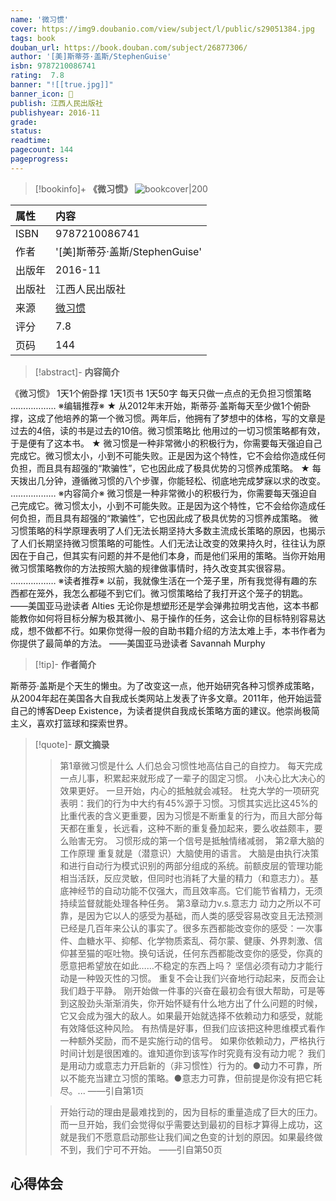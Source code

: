 ```yaml
---
name: '微习惯'
cover: https://img9.doubanio.com/view/subject/l/public/s29051384.jpg
tags: book
douban_url: https://book.douban.com/subject/26877306/
author: '[美]斯蒂芬·盖斯/StephenGuise'
isbn: 9787210086741
rating:  7.8 
banner: "![[true.jpg]]"
banner_icon: 📖
publish: 江西人民出版社
publishyear: 2016-11
grade:
status: 
readtime:
pagecount: 144
pageprogress: 
---
```

> [!bookinfo]+ **《微习惯》**
> ![bookcover|200](https://img9.doubanio.com/view/subject/l/public/s29051384.jpg)
>
| 属性   | 内容                                       |
|:------ |:------------------------------------------ |
| ISBN   | 9787210086741                             |
| 作者   | '[美]斯蒂芬·盖斯/StephenGuise'                           |
| 出版年 | 2016-11                      | 
| 出版社 | 江西人民出版社                          |
| 来源   | [微习惯](https://book.douban.com/subject/26877306/) |
| 评分   |  7.8                            |
| 页码   | 144                        |

> [!abstract]- **内容简介**
> 
《微习惯》
1天1个俯卧撑
1天1页书
1天50字
每天只做一点点的无负担习惯策略
………………
※编辑推荐※
★ 从2012年末开始，斯蒂芬·盖斯每天至少做1个俯卧撑，这成了他培养的第一个微习惯。两年后，他拥有了梦想中的体格，写的文章是过去的4倍，读的书是过去的10倍。微习惯策略比 他用过的一切习惯策略都有效，于是便有了这本书。
★ 微习惯是一种非常微小的积极行为，你需要每天强迫自己完成它。微习惯太小，小到不可能失败。正是因为这个特性，它不会给你造成任何负担，而且具有超强的“欺骗性”，它也因此成了极具优势的习惯养成策略。
★ 每天拨出几分钟，遵循微习惯的八个步骤，你能轻松、彻底地完成梦寐以求的改变。
………………
※内容简介※
微习惯是一种非常微小的积极行为，你需要每天强迫自己完成它。微习惯太小，小到不可能失败。正是因为这个特性，它不会给你造成任何负担，而且具有超强的“欺骗性”，它也因此成了极具优势的习惯养成策略。
微习惯策略的科学原理表明了人们无法长期坚持大多数主流成长策略的原因，也揭示了人们长期坚持微习惯策略的可能性。人们无法让改变的效果持久时，往往认为原因在于自己，但其实有问题的并不是他们本身，而是他们采用的策略。当你开始用微习惯策略教你的方法按照大脑的规律做事情时，持久改变其实很容易。
………………
※读者推荐※
以前，我就像生活在一个笼子里，所有我觉得有趣的东西都在笼外，我怎么都碰不到它们。微习惯策略给了我打开这个笼子的钥匙。
——美国亚马逊读者 Alties
无论你是想塑形还是学会弹弗拉明戈吉他，这本书都能教你如何将目标分解为极其微小、易于操作的任务，这会让你的目标特别容易达成，想不做都不行。如果你觉得一般的自助书籍介绍的方法太难上手，本书作者为你提供了最简单的方法。
——美国亚马逊读者 Savannah Murphy

> [!tip]- **作者简介**
>
 斯蒂芬·盖斯是个天生的懒虫。为了改变这一点，他开始研究各种习惯养成策略，从2004年起在美国各大自我成长类网站上发表了许多文章。2011年，他开始运营自己的博客Deep Existence，为读者提供自我成长策略方面的建议。他崇尚极简主义，喜欢打篮球和探索世界。


> [!quote]- **原文摘录**
>
>>第1章微习惯是什么
人们总会习惯性地高估自己的自控力。
每天完成一点儿事，积累起来就形成了一辈子的固定习惯。
小决心比大决心的效果更好。
一旦开始，内心的抵触就会减轻。
杜克大学的一项研究表明：我们的行为中大约有45%源于习惯。习惯其实远比这45%的比重代表的含义更重要，因为习惯是不断重复的行为，而且大部分每天都在重复，长远看，这种不断的重复叠加起来，要么收益颇丰，要么贻害无穷。
习惯形成的第一个信号是抵触情绪减弱，
第2章大脑的工作原理
重复就是（潜意识）大脑使用的语言。
大脑是由执行决策和进行自动行为模式识别的两部分组成的系统。前额皮层的管理功能相当活跃，反应灵敏，但同时也消耗了大量的精力（和意志力）。基底神经节的自动功能不仅强大，而且效率高。它们能节省精力，无须持续监督就能处理各种任务。
第3章动力v.s.意志力
动力之所以不可靠，是因为它以人的感受为基础，而人类的感受容易改变且无法预测已经是几百年来公认的事实了。很多东西都能改变你的感受：一次事件、血糖水平、抑郁、化学物质紊乱、荷尔蒙、健康、外界刺激、信仰甚至猫的呕吐物。换句话说，任何东西都能改变你的感受，你真的愿意把希望放在如此……不稳定的东西上吗？
坚信必须有动力才能行动是一种毁灭性的习惯。
重复不会让我们兴奋地行动起来，反而会让我们趋于平静。
刚开始做一件事的兴奋在最初会有很大帮助，可是等到这股劲头渐渐消失，你开始怀疑有什么地方出了什么问题的时候，它又会成为强大的敌人。如果最开始就选择不依赖动力和感受，就能有效降低这种风险。
有热情是好事，但我们应该把这种思维模式看作一种额外奖励，而不是实施行动的信号。
如果你依赖动力，严格执行时间计划是很困难的。谁知道你到该写作时究竟有没有动力呢？
我们是用动力或意志力开启新的（非习惯性）行为的。●动力不可靠，所以不能充当建立习惯的策略。●意志力可靠，但前提是你没有把它耗尽。...
——引自第1页
 >
>> 开始行动的理由是最难找到的，因为目标的重量造成了巨大的压力。而一旦开始，我们会觉得似乎需要达到最初的目标才算得上成功，这就是我们不愿意启动那些让我们闻之色变的计划的原因。如果最终做不到，我们宁可不开始。
——引自第50页

## 心得体会

